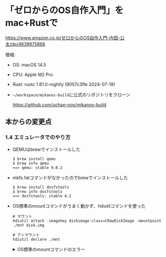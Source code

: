 # 「ゼロからのOS自作入門」をmac+Rustで

https://www.amazon.co.jp/ゼロからのOS自作入門-内田-公太/dp/4839975868

環境:

- OS: macOS 14.5
- CPU: Apple M2 Pro
- Rust: rustc 1.81.0-nightly (9057c3ffe 2024-07-19)
- `~/workspace/mikanos-build`に公式のリポジトリをクローン

  https://github.com/uchan-nos/mikanos-build

## 本からの変更点

### 1.4 エミュレータでのやり方

- QEMUはbrewでインストールした

    ```shell
    $ brew install qemu
    $ brew info qemu
    ==> qemu: stable 9.0.2
    ```

- mkfs.fatコマンドがなかったのでbrewでインストールした

    ```shell
    $ brew install dosfstools
    $ brew info dosfstools
    ==> dosfstools: stable 4.2
    ```

- OS標準のmountコマンドがうまく動かず、hdiutilコマンドを使った

    ```shell
    # マウント
    hdiutil attach -imagekey diskimage-class=CRawDiskImage -mountpoint ./mnt disk.img
    
    # アンマウント
    hdiutil declare ./mnt
    ```

    <details>
    <summary>OS標準のmountコマンドのエラー</summary>

    - 本で紹介されているコマンドの場合、以下のエラー

        ```shell
        $ sudo mount -o loop disk.img ./mnt
        mount: you must specify the filesystem type
        ```

    - `-t` オプションでファイルシステムを指定したが、対応するドライバ(?)がないらしくエラー

        ```shell
        $ sudo mount -t vfat -o loop disk.img ./mnt
        mount: exec /Library/Filesystems/vfat.fs/Contents/Resources/mount_vfat: No such file or directory
        ```

    - `vfat`の代わりに`msdos`
      を指定するとよいという[情報](https://apple.stackexchange.com/questions/260374/mount-fat32-partition-external-drive-on-mac
      )を見つけたが、このドライバはループバックオプションに対応してない様子。

        ```shell
        $ sudo mount -t msdos -o loop disk.img ./mnt
        mount_msdos: -o loop: option not supported
        ```

    </details>